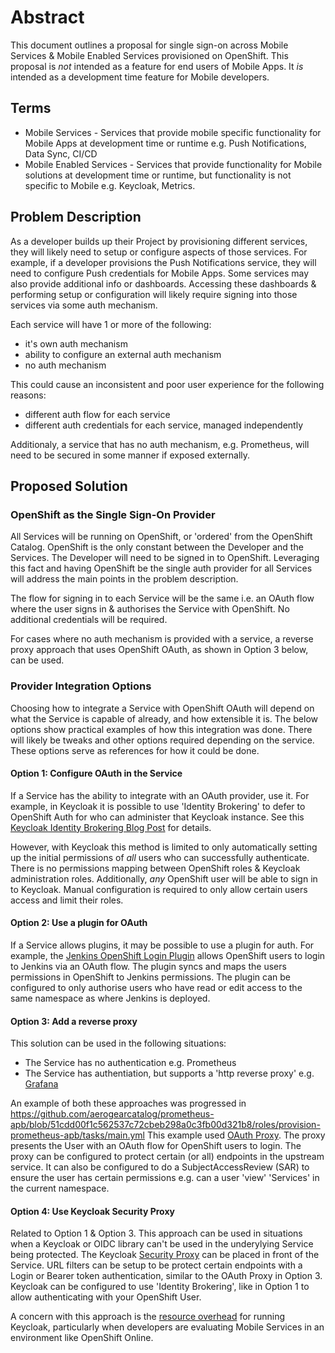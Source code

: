 # Abstract

This document outlines a proposal for single sign-on across Mobile Services & Mobile Enabled Services provisioned on OpenShift. This proposal is *not* intended as a feature for end users of Mobile Apps. It *is* intended as a development time feature for Mobile developers.

## Terms

* Mobile Services - Services that provide mobile specific functionality for Mobile Apps at development time or runtime e.g. Push Notifications, Data Sync, CI/CD
* Mobile Enabled Services - Services that provide functionality for Mobile solutions at development time or runtime, but functionality is not specific to Mobile e.g. Keycloak, Metrics.

## Problem Description

As a developer builds up their Project by provisioning different services, they will likely need to setup or configure aspects of those services. For example, if a developer provisions the Push Notifications service, they will need to configure Push credentials for Mobile Apps. Some services may also provide additional info or dashboards. Accessing these dashboards & performing setup or configuration will likely require signing into those services via some auth mechanism.

Each service will have 1 or more of the following:

* it's own auth mechanism
* ability to configure an external auth mechanism
* no auth mechanism

This could cause an inconsistent and poor user experience for the following reasons:

* different auth flow for each service
* different auth credentials for each service, managed independently

Additionaly, a service that has no auth mechanism, e.g. Prometheus, will need to be secured in some manner if exposed externally.

## Proposed Solution

### OpenShift as the Single Sign-On Provider

All Services will be running on OpenShift, or 'ordered' from the OpenShift Catalog. OpenShift is the only constant between the Developer and the Services. The Developer will need to be signed in to OpenShift. Leveraging this fact and having OpenShift be the single auth provider for all Services will address the main points in the problem description.

The flow for signing in to each Service will be the same i.e. an OAuth flow where the user signs in & authorises the Service with OpenShift. No additional credentials will be required.

For cases where no auth mechanism is provided with a service, a reverse proxy approach that uses OpenShift OAuth, as shown in Option 3 below, can be used.

### Provider Integration Options

Choosing how to integrate a Service with OpenShift OAuth will depend on what the Service is capable of already, and how extensible it is. The below options show practical examples of how this integration was done. There will likely be tweaks and other options required depending on the service. These options serve as references for how it could be done.

#### Option 1: Configure OAuth in the Service

If a Service has the ability to integrate with an OAuth provider, use it. For example, in Keycloak it is possible to use 'Identity Brokering' to defer to OpenShift Auth for who can administer that Keycloak instance. See this [Keycloak Identity Brokering Blog Post](https://developers.redhat.com/blog/2017/12/06/keycloak-identity-brokering-openshift/) for details.

However, with Keycloak this method is limited to only automatically setting up the initial permissions of *all* users who can successfully authenticate. There is no permissions mapping between OpenShift roles & Keycloak administration roles. Additionally, *any* OpenShift user will be able to sign in to Keycloak. Manual configuration is required to only allow certain users access and limit their roles.

#### Option 2: Use a plugin for OAuth

If a Service allows plugins, it may be possible to use a plugin for auth. For example, the [Jenkins OpenShift Login Plugin](https://github.com/openshift/jenkins-openshift-login-plugin#openshift-login) allows OpenShift users to login to Jenkins via an OAuth flow. The plugin syncs and maps the users permissions in OpenShift to Jenkins permissions. The plugin can be configured to only authorise users who have read or edit access to the same namespace as where Jenkins is deployed.

#### Option 3: Add a reverse proxy

This solution can be used in the following situations:

* The Service has no authentication e.g. Prometheus
* The Service has authentiation, but supports a 'http reverse proxy' e.g. [Grafana](http://docs.grafana.org/installation/configuration/#auth-proxy)

An example of both these approaches was progressed in https://github.com/aerogearcatalog/prometheus-apb/blob/51cdd00f1c562537c72cbeb298a0c3fb00d321b8/roles/provision-prometheus-apb/tasks/main.yml
This example used [OAuth Proxy](https://github.com/openshift/oauth-proxy). The proxy presents the User with an OAuth flow for OpenShift users to login. The proxy can be configured to protect certain (or all) endpoints in the upstream service. It can also be configured to do a SubjectAccessReview (SAR) to ensure the user has certain permissions e.g. can a user 'view' 'Services' in the current namespace.

#### Option 4: Use Keycloak Security Proxy

Related to Option 1 & Option 3. This approach can be used in situations when a Keycloak or OIDC library can't be used in the underylying Service being protected. The Keycloak [Security Proxy](http://www.keycloak.org/docs/latest/server_installation/index.html#_proxy) can be placed in front of the Service. URL filters can be setup to be protect certain endpoints with a Login or Bearer token authentication, similar to the OAuth Proxy in Option 3. Keycloak can be configured to use 'Identity Brokering', like in Option 1 to allow authenticating with your OpenShift User.

A concern with this approach is the [resource overhead](http://www.keycloak.org/docs/latest/server_installation/index.html#system-requirements) for running Keycloak, particularly when developers are evaluating Mobile Services in an environment like OpenShift Online.